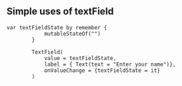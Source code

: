 ## Simple uses of textField

	var textFieldState by remember {
                mutableStateOf("")
            }

            TextField(
                value = textFieldState,
                label = { Text(text = "Enter your name")},
                onValueChange = {textFieldState = it}
            )